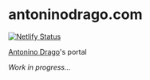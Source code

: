 # antoninodrago.com
[![Netlify Status](https://api.netlify.com/api/v1/badges/8a9a47a2-bd80-49f6-b76d-fafc440bcfb8/deploy-status)](https://app.netlify.com/sites/antoninodrago/deploys)

[Antonino Drago](https://it.wikipedia.org/wiki/Antonino_Drago_(pacifista))'s portal

*Work in progress...*

